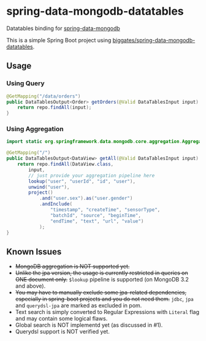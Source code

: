 # spring-data-mongodb-datatables
Datatables binding for [spring-data-mongodb](http://projects.spring.io/spring-data-mongodb/)

This is a simple Spring Boot project using [biggates/spring-data-mongodb-datatables](https://github.com/biggates/spring-data-mongodb-datatables).

## Usage ##

### Using Query ###

```java
@GetMapping("/data/orders")
public DataTablesOutput<Order> getOrders(@Valid DataTablesInput input) {
    return repo.findAll(input);
}
```

### Using Aggregation ###

```java
import static org.springframework.data.mongodb.core.aggregation.Aggregation.*;

@GetMapping("/")
public DataTablesOutput<DataView> getAll(@Valid DataTablesInput input) {
    return repo.findAll(DataView.class,
        input,
        // just provide your aggregation pipeline here
        lookup("user", "userId", "id", "user"),
        unwind("user"),
        project()
            .and("user.sex").as("user.gender")
            .andInclude(
                "timestamp", "createTime", "sensorType",
                "batchId", "source", "beginTime",
                "endTime", "text", "url", "value")
            );
}
```

## Known Issues ##

* ~~MongoDB aggregation is NOT supported yet.~~
* ~~Unlike the jpa version, the usage is currently restricted in queries on ONE document only.~~ `$lookup` pipeline is supported (on MongoDB 3.2 and above).
* ~~You may have to manually exclude some jpa-related dependencies, especially in spring-boot projects and you do not need them.~~ `jdbc`, `jpa` and `querydsl-jpa` are marked as excluded in pom.
* Text search is simply converted to Regular Expressions with `Literal` flag and may contain some logical flaws.
* Global search is NOT implementd yet (as discussed in #1).
* Querydsl support is NOT verified yet.
